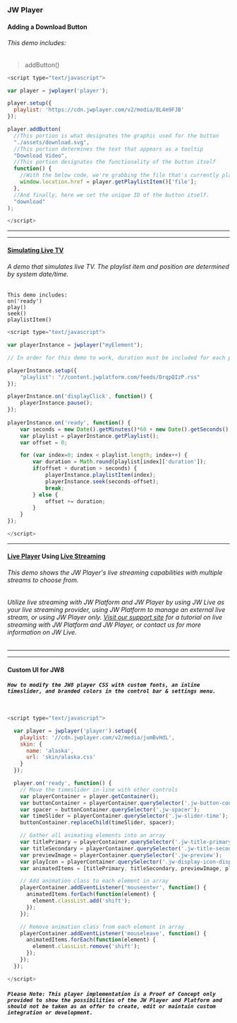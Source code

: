 
<!--
https://developer.jwplayer.com/jw-player/demos/
https://developer.jwplayer.com/jw-player/docs/developer-guide/api/javascript_api_reference/
https://github.com/jwplayer/jwdeveloper-demos/tree/master/demos/basic/add-download-button
https://github.com/jwplayer/jwdeveloper-demos/tree/master/demos/developer-showcase/multiple-playlists
https://github.com/jwplayer/jwdeveloper-demos/tree/master/demos/toolbox/live-streaming
https://github.com/jwplayer/jwdeveloper-demos/tree/master/demos/basic/live-tv
-->

### JW Player

#### Adding a Download Button

###### This demo includes:
> addButton()

```javascript
<script type="text/javascript">

var player = jwplayer('player');

player.setup({
  playlist: 'https://cdn.jwplayer.com/v2/media/8L4m9FJB'
});

player.addButton(
  //This portion is what designates the graphic used for the button
  "./assets/download.svg",
  //This portion determines the text that appears as a tooltip
  "Download Video",
  //This portion designates the functionality of the button itself
  function() {
    //With the below code, we're grabbing the file that's currently playing
    window.location.href = player.getPlaylistItem()['file'];
  },
  //And finally, here we set the unique ID of the button itself.
  "download"
);

</script>
```
***
---

#### [Simulating Live TV](https://developer.jwplayer.com/jw-player/demos/basic/live-tv)
###### A demo that simulates live TV. The playlist item and position are determined by system date/time.

```m3u
This demo includes:
on('ready')
play()
seek()
playlistItem()

```

```javascript
<script type="text/javascript">

var playerInstance = jwplayer("myElement");

// In order for this demo to work, duration must be included for each playlist item.

playerInstance.setup({
    "playlist": "//content.jwplatform.com/feeds/DrqpQIzP.rss"
});

playerInstance.on('displayClick', function() {
	playerInstance.pause();
});
    
playerInstance.on('ready', function() {
    var seconds = new Date().getMinutes()*60 + new Date().getSeconds();
    var playlist = playerInstance.getPlaylist();
    var offset = 0;

    for (var index=0; index < playlist.length; index++) {
        var duration = Math.round(playlist[index]['duration']);
        if(offset + duration > seconds) {
            playerInstance.playlistItem(index);
            playerInstance.seek(seconds-offset);
            break;
        } else {
            offset += duration;
        }
    }
});

</script>
```
***

#### [Live Player](https://developer.jwplayer.com/jw-player/demos/toolbox/live-streaming) Using [Live Streaming](https://wowzaec2demo.streamlock.net/live/bigbuckbunny/playlist.m3u8)
###### This demo shows the JW Player's live streaming capabilities with multiple streams to choose from.

###### Utilize live streaming with JW Platform and JW Player by using JW Live as your live streaming provider, using JW Platform to manage an external live stream, or using JW Player only. [Visit our support site](https://support.jwplayer.com/customer/portal/articles/2549038-live-streaming) for a tutorial on live streaming with JW Platform and JW Player, or contact us for more information on JW Live.



***
---
#### Custom UI for JW8
###### ***```How to modify the JW8 player CSS with custom fonts, an inline timeslider, and branded colors in the control bar & settings menu.```***

```javascript

<script type="text/javascript">

  var player = jwplayer('player').setup({
    playlist: '//cdn.jwplayer.com/v2/media/jumBvHdL',
    skin: {
      name: 'alaska',
      url: 'skin/alaska.css'
    }
  });

  player.on('ready', function() {
    // Move the timeslider in-line with other controls
    var playerContainer = player.getContainer();
    var buttonContainer = playerContainer.querySelector('.jw-button-container');
    var spacer = buttonContainer.querySelector('.jw-spacer');
    var timeSlider = playerContainer.querySelector('.jw-slider-time');
    buttonContainer.replaceChild(timeSlider, spacer);

    // Gather all animating elements into an array
    var titlePrimary = playerContainer.querySelector('.jw-title-primary');
    var titleSecondary = playerContainer.querySelector('.jw-title-secondary');
    var previewImage = playerContainer.querySelector('.jw-preview');
    var playIcon = playerContainer.querySelector('.jw-display-icon-display');
    var animatedItems = [titlePrimary, titleSecondary, previewImage, playIcon];

    // Add animation class to each element in array
    playerContainer.addEventListener('mouseenter', function() {
      animatedItems.forEach(function(element) {
        element.classList.add('shift');
      });
    });

    // Remove animation class from each element in array
    playerContainer.addEventListener('mouseleave', function() {
      animatedItems.forEach(function(element) {
        element.classList.remove('shift');
      });
    });
  });

</script>
```

###### ***```Please Note: This player implementation is a Proof of Concept only provided to show the possibilities of the JW Player and Platform and should not be taken as an offer to create, edit or maintain custom integration or development.```***



